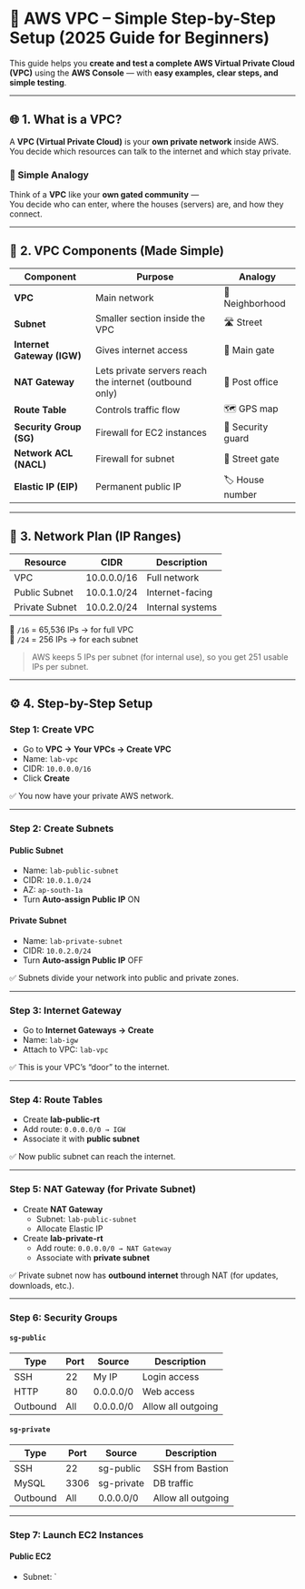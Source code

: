 # 🧭 AWS VPC – Simple Step-by-Step Setup (2025 Guide for Beginners)

This guide helps you **create and test a complete AWS Virtual Private Cloud (VPC)** using the **AWS Console** — with **easy examples, clear steps, and simple testing**.

---

## 🌐 1. What is a VPC?

A **VPC (Virtual Private Cloud)** is your **own private network** inside AWS.  
You decide which resources can talk to the internet and which stay private.

### 🧠 Simple Analogy
Think of a **VPC** like your **own gated community** —  
You decide who can enter, where the houses (servers) are, and how they connect.

---

## 🧩 2. VPC Components (Made Simple)

| Component | Purpose | Analogy |
|------------|----------|----------|
| **VPC** | Main network | 🏡 Neighborhood |
| **Subnet** | Smaller section inside the VPC | 🛣 Street |
| **Internet Gateway (IGW)** | Gives internet access | 🚪 Main gate |
| **NAT Gateway** | Lets private servers reach the internet (outbound only) | 📮 Post office |
| **Route Table** | Controls traffic flow | 🗺 GPS map |
| **Security Group (SG)** | Firewall for EC2 instances | 👮 Security guard |
| **Network ACL (NACL)** | Firewall for subnet | 🚧 Street gate |
| **Elastic IP (EIP)** | Permanent public IP | 🏷 House number |

---

## 📐 3. Network Plan (IP Ranges)

| Resource | CIDR | Description |
|-----------|-------|-------------|
| VPC | 10.0.0.0/16 | Full network |
| Public Subnet | 10.0.1.0/24 | Internet-facing |
| Private Subnet | 10.0.2.0/24 | Internal systems |

🧮 `/16` = 65,536 IPs → for full VPC  
🧮 `/24` = 256 IPs → for each subnet  

> AWS keeps 5 IPs per subnet (for internal use), so you get 251 usable IPs per subnet.

---

## ⚙️ 4. Step-by-Step Setup

### **Step 1: Create VPC**
- Go to **VPC → Your VPCs → Create VPC**
- Name: `lab-vpc`
- CIDR: `10.0.0.0/16`
- Click **Create**

✅ You now have your private AWS network.

---

### **Step 2: Create Subnets**

#### Public Subnet
- Name: `lab-public-subnet`
- CIDR: `10.0.1.0/24`
- AZ: `ap-south-1a`
- Turn **Auto-assign Public IP** ON

#### Private Subnet
- Name: `lab-private-subnet`
- CIDR: `10.0.2.0/24`
- Turn **Auto-assign Public IP** OFF

✅ Subnets divide your network into public and private zones.

---

### **Step 3: Internet Gateway**
- Go to **Internet Gateways → Create**
- Name: `lab-igw`
- Attach to VPC: `lab-vpc`

✅ This is your VPC’s “door” to the internet.

---

### **Step 4: Route Tables**
- Create **lab-public-rt**
- Add route: `0.0.0.0/0 → IGW`
- Associate it with **public subnet**

✅ Now public subnet can reach the internet.

---

### **Step 5: NAT Gateway (for Private Subnet)**
- Create **NAT Gateway**
  - Subnet: `lab-public-subnet`
  - Allocate Elastic IP
- Create **lab-private-rt**
  - Add route: `0.0.0.0/0 → NAT Gateway`
  - Associate with **private subnet**

✅ Private subnet now has **outbound internet** through NAT (for updates, downloads, etc.).

---

### **Step 6: Security Groups**

#### `sg-public`
| Type | Port | Source | Description |
|------|------|---------|-------------|
| SSH | 22 | My IP | Login access |
| HTTP | 80 | 0.0.0.0/0 | Web access |
| Outbound | All | 0.0.0.0/0 | Allow all outgoing |

#### `sg-private`
| Type | Port | Source | Description |
|------|------|---------|-------------|
| SSH | 22 | sg-public | SSH from Bastion |
| MySQL | 3306 | sg-private | DB traffic |
| Outbound | All | 0.0.0.0/0 | Allow all outgoing |

---

### **Step 7: Launch EC2 Instances**

#### Public EC2
- Subnet: `
